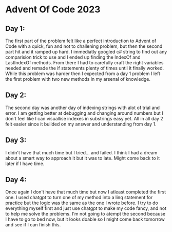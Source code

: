 # Advent Of Code 2023

## Day 1:

The first part of the problem felt like a perfect introduction to Advent of Code with a quick, fun and not to challening problem,
but then the second part hit and it ramped up hard.
I immediatly googled c# string to find out any comparision trick to use and I ended up finding the IndexOf and LastIndexOf methods.
From there I had to carefully craft the right variables needed and remade the if statements plenty of times until it finally worked.
While this problem was harder then I expected from a day 1 problem I left the first problem with two new methods in my arsenal of knowledge.

## Day 2:

The second day was another day of indexing strings with alot of trial and error. I am getting better at debugging and changing around numbers
but I don't feel like I can visuallise indexes in substrings easy yet.
All in all day 2 felt easier since it builded on my answer and understanding from day 1.

## Day 3:

I didn't have that much time but I tried... and failed. I think I had a dream about a smart way to approach it but it was to late.
Might come back to it later if I have time.

## Day 4:

Once again I don't have that much time but now I atleast completed the first one.
I used chatgpt to turn one of my method into a linq statement for practice but the logic was the same as the one I wrote before.
I try to do everything myself first and just use chatgpt to make my code fancy, and not to help me solve the problems.
I'm not going to atempt the second because I have to go to bed now, but it looks doable so I might come back tomorrow and see if I can finish this.
